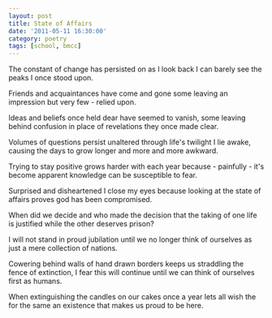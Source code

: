 ```yaml
---
layout: post
title: State of Affairs
date: '2011-05-11 16:30:00'
category: poetry
tags: [school, bmcc]
---
```


The constant of change has persisted on
as I look back
I can barely see the peaks I once stood upon.

Friends and acquaintances have come and gone
some leaving an impression
but very few - relied upon.

Ideas and beliefs once held dear
have seemed to vanish,
some leaving behind confusion
in place of revelations they once made clear.

Volumes of questions persist unaltered
through life's twilight I lie awake,
causing the days to grow longer
and more and more awkward.

Trying to stay positive grows harder with each year
because - painfully - it's become apparent
knowledge can be susceptible to fear.

Surprised and disheartened I close my eyes
because looking at the state of affairs
proves god has been compromised.

When did we decide and who made the decision
that the taking of one life is justified
while the other deserves prison?

I will not stand in proud jubilation
until we no longer think of ourselves
as just a mere collection of nations.

Cowering behind walls of hand drawn borders
keeps us straddling the fence of extinction,
I fear this will continue
until we can think of ourselves first as humans.

When extinguishing the candles
on our cakes once a year
lets all wish the for the same
an existence that makes us proud to be here.
